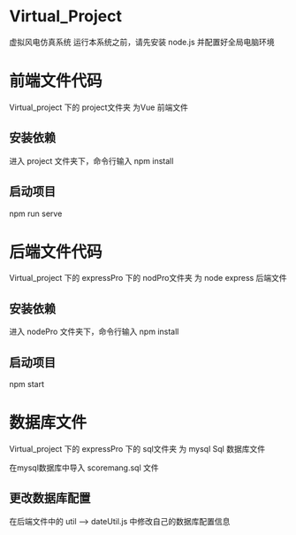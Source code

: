 # Virtual_Project
虚拟风电仿真系统
运行本系统之前，请先安装 node.js 并配置好全局电脑环境

# 前端文件代码
Virtual_project 下的 project文件夹 为Vue 前端文件

## 安装依赖
进入 project 文件夹下，命令行输入
npm install 

## 启动项目
npm run serve

# 后端文件代码
Virtual_project 下的 expressPro 下的 nodPro文件夹 为 node express 后端文件

## 安装依赖
进入 nodePro 文件夹下，命令行输入
npm install 

## 启动项目
npm start

# 数据库文件
Virtual_project 下的 expressPro 下的 sql文件夹 为 mysql Sql 数据库文件

在mysql数据库中导入 scoremang.sql 文件

## 更改数据库配置
在后端文件中的 util --> dateUtil.js 中修改自己的数据库配置信息